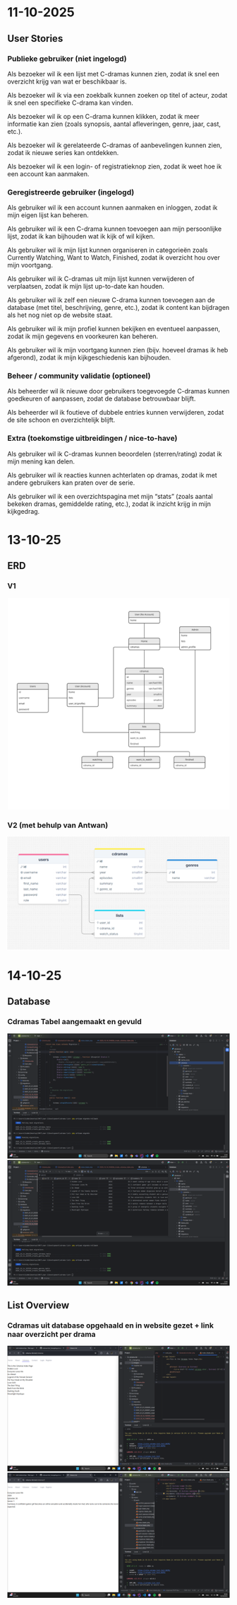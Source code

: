 # 11-10-2025
## User Stories
### Publieke gebruiker (niet ingelogd)

Als bezoeker wil ik een lijst met C-dramas kunnen zien, zodat ik snel een overzicht krijg van wat er beschikbaar is.

Als bezoeker wil ik via een zoekbalk kunnen zoeken op titel of acteur, zodat ik snel een specifieke C-drama kan vinden.

Als bezoeker wil ik op een C-drama kunnen klikken, zodat ik meer informatie kan zien (zoals synopsis, aantal afleveringen, genre, jaar, cast, etc.).

Als bezoeker wil ik gerelateerde C-dramas of aanbevelingen kunnen zien, zodat ik nieuwe series kan ontdekken.

Als bezoeker wil ik een login- of registratieknop zien, zodat ik weet hoe ik een account kan aanmaken.


### Geregistreerde gebruiker (ingelogd)

Als gebruiker wil ik een account kunnen aanmaken en inloggen, zodat ik mijn eigen lijst kan beheren.

Als gebruiker wil ik een C-drama kunnen toevoegen aan mijn persoonlijke lijst, zodat ik kan bijhouden wat ik kijk of wil kijken.

Als gebruiker wil ik mijn lijst kunnen organiseren in categorieën zoals Currently Watching, Want to Watch, Finished, zodat ik overzicht hou over mijn voortgang.

Als gebruiker wil ik C-dramas uit mijn lijst kunnen verwijderen of verplaatsen, zodat ik mijn lijst up-to-date kan houden.

Als gebruiker wil ik zelf een nieuwe C-drama kunnen toevoegen aan de database (met titel, beschrijving, genre, etc.), zodat ik content kan bijdragen als het nog niet op de website staat.

Als gebruiker wil ik mijn profiel kunnen bekijken en eventueel aanpassen, zodat ik mijn gegevens en voorkeuren kan beheren.

Als gebruiker wil ik mijn voortgang kunnen zien (bijv. hoeveel dramas ik heb afgerond), zodat ik mijn kijkgeschiedenis kan bijhouden.


### Beheer / community validatie (optioneel)

Als beheerder wil ik nieuwe door gebruikers toegevoegde C-dramas kunnen goedkeuren of aanpassen, zodat de database betrouwbaar blijft.

Als beheerder wil ik foutieve of dubbele entries kunnen verwijderen, zodat de site schoon en overzichtelijk blijft.


### Extra (toekomstige uitbreidingen / nice-to-have)

Als gebruiker wil ik C-dramas kunnen beoordelen (sterren/rating) zodat ik mijn mening kan delen.

Als gebruiker wil ik reacties kunnen achterlaten op dramas, zodat ik met andere gebruikers kan praten over de serie.

Als gebruiker wil ik een overzichtspagina met mijn “stats” (zoals aantal bekeken dramas, gemiddelde rating, etc.), zodat ik inzicht krijg in mijn kijkgedrag.


# 13-10-25
## ERD
### V1
![ERD versie 1](images/PRG05-ERD_v1.jpg)

### V2 (met behulp van Antwan)
![ERD versie 2](images/PRG05-ERD_v2.png)


# 14-10-25
## Database
### Cdramas Tabel aangemaakt en gevuld
![DB](images/DB-Cdramas-Table.png)
![DB](images/DB-Cdramas-Table-Filled.png)

## List Overview
### Cdramas uit database opgehaald en in website gezet + link naar overzicht per drama
![List](images/SS-List-View-Index.png)
![List](images/SS-List-Drama-View.png)


